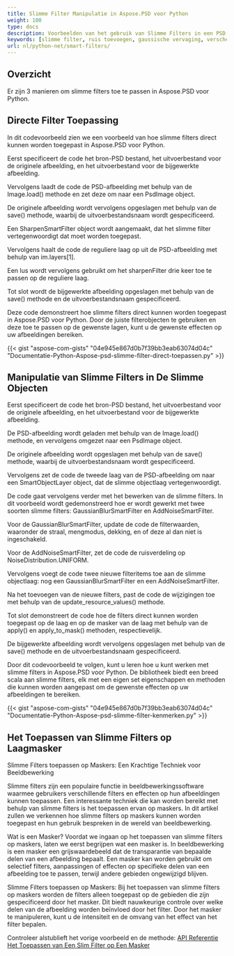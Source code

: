 ```yaml
---
title: Slimme Filter Manipulatie in Aspose.PSD voor Python
weight: 100
type: docs
description: Voorbeelden van het gebruik van Slimme Filters in een PSD bestand
keywords: [slimme filter, ruis toevoegen, gaussische vervaging, verscherpen, filter, psd filter, psd api, python, codevoorbeeld]
url: nl/python-net/smart-filters/
---
```


## **Overzicht**

Er zijn 3 manieren om slimme filters toe te passen in Aspose.PSD voor Python.

## **Directe Filter Toepassing**
In dit codevoorbeeld zien we een voorbeeld van hoe slimme filters direct kunnen worden toegepast in Aspose.PSD voor Python.

Eerst specificeert de code het bron-PSD bestand, het uitvoerbestand voor de originele afbeelding, en het uitvoerbestand voor de bijgewerkte afbeelding.

Vervolgens laadt de code de PSD-afbeelding met behulp van de Image.load() methode en zet deze om naar een PsdImage object.

De originele afbeelding wordt vervolgens opgeslagen met behulp van de save() methode, waarbij de uitvoerbestandsnaam wordt gespecificeerd.

Een SharpenSmartFilter object wordt aangemaakt, dat het slimme filter vertegenwoordigt dat moet worden toegepast.

Vervolgens haalt de code de reguliere laag op uit de PSD-afbeelding met behulp van im.layers[1].

Een lus wordt vervolgens gebruikt om het sharpenFilter drie keer toe te passen op de reguliere laag.

Tot slot wordt de bijgewerkte afbeelding opgeslagen met behulp van de save() methode en de uitvoerbestandsnaam gespecificeerd.

Deze code demonstreert hoe slimme filters direct kunnen worden toegepast in Aspose.PSD voor Python. Door de juiste filterobjecten te gebruiken en deze toe te passen op de gewenste lagen, kunt u de gewenste effecten op uw afbeeldingen bereiken.

{{< gist "aspose-com-gists" "04e945e867d0b7f39bb3eab63074d04c" "Documentatie-Python-Aspose-psd-slimme-filter-direct-toepassen.py" >}}

## **Manipulatie van Slimme Filters in De Slimme Objecten**

Eerst specificeert de code het bron-PSD bestand, het uitvoerbestand voor de originele afbeelding, en het uitvoerbestand voor de bijgewerkte afbeelding.

De PSD-afbeelding wordt geladen met behulp van de Image.load() methode, en vervolgens omgezet naar een PsdImage object.

De originele afbeelding wordt opgeslagen met behulp van de save() methode, waarbij de uitvoerbestandsnaam wordt gespecificeerd.

Vervolgens zet de code de tweede laag van de PSD-afbeelding om naar een SmartObjectLayer object, dat de slimme objectlaag vertegenwoordigt.

De code gaat vervolgens verder met het bewerken van de slimme filters. In dit voorbeeld wordt gedemonstreerd hoe er wordt gewerkt met twee soorten slimme filters: GaussianBlurSmartFilter en AddNoiseSmartFilter.

Voor de GaussianBlurSmartFilter, update de code de filterwaarden, waaronder de straal, mengmodus, dekking, en of deze al dan niet is ingeschakeld.

Voor de AddNoiseSmartFilter, zet de code de ruisverdeling op NoiseDistribution.UNIFORM.

Vervolgens voegt de code twee nieuwe filteritems toe aan de slimme objectlaag: nog een GaussianBlurSmartFilter en een AddNoiseSmartFilter.

Na het toevoegen van de nieuwe filters, past de code de wijzigingen toe met behulp van de update_resource_values() methode.

Tot slot demonstreert de code hoe de filters direct kunnen worden toegepast op de laag en op de masker van de laag met behulp van de apply() en apply_to_mask() methoden, respectievelijk.

De bijgewerkte afbeelding wordt vervolgens opgeslagen met behulp van de save() methode en de uitvoerbestandsnaam gespecificeerd.

Door dit codevoorbeeld te volgen, kunt u leren hoe u kunt werken met slimme filters in Aspose.PSD voor Python. De bibliotheek biedt een breed scala aan slimme filters, elk met een eigen set eigenschappen en methoden die kunnen worden aangepast om de gewenste effecten op uw afbeeldingen te bereiken.

{{< gist "aspose-com-gists" "04e945e867d0b7f39bb3eab63074d04c" "Documentatie-Python-Aspose-psd-slimme-filter-kenmerken.py" >}}

## **Het Toepassen van Slimme Filters op Laagmasker**

Slimme Filters toepassen op Maskers: Een Krachtige Techniek voor Beeldbewerking

Slimme filters zijn een populaire functie in beeldbewerkingssoftware waarmee gebruikers verschillende filters en effecten op hun afbeeldingen kunnen toepassen. Een interessante techniek die kan worden bereikt met behulp van slimme filters is het toepassen ervan op maskers. In dit artikel zullen we verkennen hoe slimme filters op maskers kunnen worden toegepast en hun gebruik bespreken in de wereld van beeldbewerking.

Wat is een Masker? Voordat we ingaan op het toepassen van slimme filters op maskers, laten we eerst begrijpen wat een masker is. In beeldbewerking is een masker een grijswaardebeeld dat de transparantie van bepaalde delen van een afbeelding bepaalt. Een masker kan worden gebruikt om selectief filters, aanpassingen of effecten op specifieke delen van een afbeelding toe te passen, terwijl andere gebieden ongewijzigd blijven.

Slimme Filters toepassen op Maskers: Bij het toepassen van slimme filters op maskers worden de filters alleen toegepast op de gebieden die zijn gespecificeerd door het masker. Dit biedt nauwkeurige controle over welke delen van de afbeelding worden beïnvloed door het filter. Door het masker te manipuleren, kunt u de intensiteit en de omvang van het effect van het filter bepalen.

Controleer alstublieft het vorige voorbeeld en de methode: [API Referentie Het Toepassen van Een Slim Filter op Een Masker](https://reference.aspose.com/psd/python-net/aspose.psd.fileformats.psd.layers.smartfilters/smartfilter/#apply_to_mask_layer_with_mask_2)
